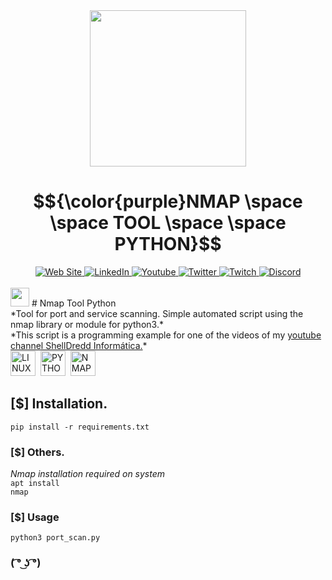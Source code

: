 <div id="header" align="center">
  <img src="https://i.giphy.com/media/5mYrG60OXgU2PEJHV1/giphy.webp" width="250"/>
</div>

# $${\color{purple}NMAP \space \space TOOL \space \space PYTHON}$$

<div id="badges" align="center">
  <a href="https://shelldredd.github.io/">
    <img src="https://img.shields.io/badge/website-000000?style=for-the-badge&logo=About.me&logoColor=white" target="_blank" alt="Web Site"/>
  </a>
  <a href="https://www.linkedin.com/in/alexandre-varela-sysadmin">
    <img src="https://img.shields.io/badge/LinkedIn-blue?style=for-the-badge&logo=linkedin&logoColor=white" target="_blank" alt="LinkedIn"/>
  </a>
  <a href="https://www.youtube.com/channel/UCV_nyB99w6s3tNTSK6aRI9Q">
    <img src="https://img.shields.io/badge/YouTube-red?style=for-the-badge&logo=youtube&logoColor=white" target="_blank" alt="Youtube"/>
  </a>
  <a href="https://twitter.com/ShellDredd">
    <img src="https://img.shields.io/badge/Twitter-blue?style=for-the-badge&logo=twitter&logoColor=white" target="_blank" alt="Twitter"/>
  </a>
  <a href="https://www.twitch.tv/shelldredd">
    <img src="https://img.shields.io/badge/Twitch-9146FF?style=for-the-badge&logo=twitch&logoColor=white" target="_blank" alt="Twitch"/>
  </a>
  <a href="https://discord.gg/qUemGhF6hF">
    <img src="https://img.shields.io/badge/Discord-5865F2?style=for-the-badge&logo=discord&logoColor=red" target="_blank" alt="Discord"/>
  </a>
</div><br>


<img src="https://i.giphy.com/media/xTk9ZOk8WmSKQpFg1W/200w.webp" width="30">
# Nmap Tool Python <br>
*Tool for port and service scanning. Simple automated script using the nmap library or module for python3.*<br>
*This script is a programming example for one of the videos of my <a href="https://www.youtube.com/channel/UCV_nyB99w6s3tNTSK6aRI9Q" target="_blank">youtube channel ShellDredd Informática.</a>*

<div>
  <img src="https://cdn-icons-png.flaticon.com/512/6124/6124995.png"  title="LINUX" alt="LINUX" width="40" height="40"/>&nbsp;
  <img src="https://cdn-icons-png.flaticon.com/512/2570/2570575.png"  title="PYTHON" alt="PYTHON" width="40" height="40"/>&nbsp;
  <img src="https://nmap.org/images/nmap-logo-256x256.png"  title="NMAP" alt="NMAP" width="40" height="40"/>&nbsp;
 </div>

## [$] Installation.
<code>pip install -r requirements.txt</code>
### [$] Others.
*Nmap installation required on system*<br>
<code>apt install nmap</code>
### [$] Usage
<code>python3 port_scan.py</code>
### ( ͡° ͜ʖ ͡°)
